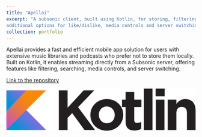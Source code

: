 ```yaml
---
title: "Apellai"
excerpt: "A subsonic client, built using Kotlin, for storing, filtering, searching music libraries and podcasts in servers, with
additional options for like/dislike, media controls and server switching."
collection: portfolio
---
```



Apellai provides a fast and efficient mobile app solution for users with extensive music libraries and podcasts who prefer not to store them locally. Built on Kotlin, it enables streaming directly from a Subsonic server, offering features like filtering, searching, media controls, and server switching.

[Link to the repository](https://github.com/magentagang/apellai-kotlin)

![Kotlin](/images/rsz_kotlin.png)
